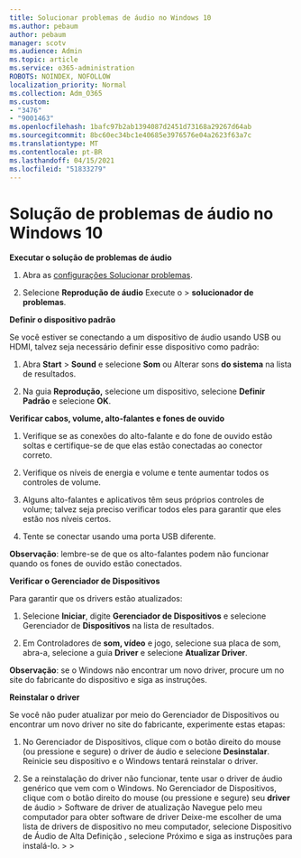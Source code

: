 ```yaml
---
title: Solucionar problemas de áudio no Windows 10
ms.author: pebaum
author: pebaum
manager: scotv
ms.audience: Admin
ms.topic: article
ms.service: o365-administration
ROBOTS: NOINDEX, NOFOLLOW
localization_priority: Normal
ms.collection: Adm_O365
ms.custom:
- "3476"
- "9001463"
ms.openlocfilehash: 1bafc97b2ab1394087d2451d73168a29267d64ab
ms.sourcegitcommit: 8bc60ec34bc1e40685e3976576e04a2623f63a7c
ms.translationtype: MT
ms.contentlocale: pt-BR
ms.lasthandoff: 04/15/2021
ms.locfileid: "51833279"
---
```

# <a name="troubleshooting-audio-issues-in-windows-10"></a>Solução de problemas de áudio no Windows 10

**Executar o solução de problemas de áudio**

1.  Abra as [configurações Solucionar problemas](ms-settings:troubleshoot).

2.  Selecione **Reprodução de áudio** Execute o  >  **solucionador de problemas**.

**Definir o dispositivo padrão**

Se você estiver se conectando a um dispositivo de áudio usando USB ou HDMI, talvez seja necessário definir esse dispositivo como padrão:

1. Abra **Start**  >  **Sound** e selecione **Som** ou Alterar sons **do sistema** na lista de resultados.

2.  Na guia **Reprodução,** selecione um dispositivo, selecione **Definir Padrão** e selecione **OK**.

**Verificar cabos, volume, alto-falantes e fones de ouvido**

1. Verifique se as conexões do alto-falante e do fone de ouvido estão soltas e certifique-se de que elas estão conectadas ao conector correto.

2. Verifique os níveis de energia e volume e tente aumentar todos os controles de volume.

3. Alguns alto-falantes e aplicativos têm seus próprios controles de volume; talvez seja preciso verificar todos eles para garantir que eles estão nos níveis certos.

4. Tente se conectar usando uma porta USB diferente.

**Observação**: lembre-se de que os alto-falantes podem não funcionar quando os fones de ouvido estão conectados.

**Verificar o Gerenciador de Dispositivos**

Para garantir que os drivers estão atualizados:

1. Selecione **Iniciar**, digite **Gerenciador de Dispositivos** e selecione Gerenciador de **Dispositivos** na lista de resultados.

2. Em Controladores de **som, vídeo** e jogo, selecione sua placa de som, abra-a, selecione a guia **Driver** e selecione **Atualizar Driver**.

**Observação**: se o Windows não encontrar um novo driver, procure um no site do fabricante do dispositivo e siga as instruções.

**Reinstalar o driver**

Se você não puder atualizar por meio do Gerenciador de Dispositivos ou encontrar um novo driver no site do fabricante, experimente estas etapas:

1. No Gerenciador de Dispositivos, clique com o botão direito do mouse (ou pressione e segure) o driver de áudio e selecione **Desinstalar**. Reinicie seu dispositivo e o Windows tentará reinstalar o driver.

2. Se a reinstalação do driver não funcionar, tente usar o driver de áudio genérico que vem com o Windows. No Gerenciador de Dispositivos, clique com o botão direito do mouse (ou pressione e segure) seu **driver** de áudio > Software de driver de atualização Navegue pelo meu computador para obter software de driver Deixe-me escolher de uma lista de drivers de dispositivo no meu computador, selecione Dispositivo de Áudio de Alta Definição , selecione Próximo e siga as instruções para instalá-lo.  >    >    
